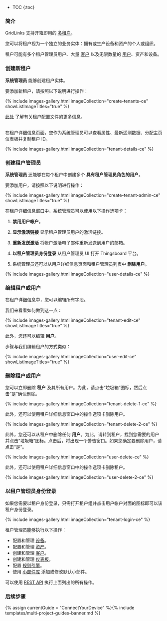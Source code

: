 * TOC
{:toc}

### 简介

GridLinks 支持开箱即用的 [多租户](https://en.wikipedia.org/wiki/Multitenancy)。

您可以将租户视为一个独立的业务实体：拥有或生产设备和资产的个人或组织。

租户可能有多个租户管理员用户、大量 [客户](/docs/{{docsPrefix}}user-guide/ui/customers) 以及无限数量的 [用户](/docs/{{docsPrefix}}user-guide/ui/users)、资产和设备。

### 创建新租户

**系统管理员** 能够创建租户实体。

要添加新租户，请按照以下说明进行操作：

{% include images-gallery.html imageCollection="create-tenants-ce" showListImageTitles="true" %}

[此处](/docs/{{docsPrefix}}user-guide/tenant-profiles) 了解有关租户配置文件的更多信息。

<br>
在租户详细信息页面，您作为系统管理员可以查看属性、最新遥测数据、分配主页仪表板并复制租户 ID。

{% include images-gallery.html imageCollection="tenant-details-ce" %}

### 创建租户管理员

**系统管理员** 还能够在每个租户中创建多个 **具有租户管理员角色的用户**。

要添加用户，请按照以下说明进行操作：

{% include images-gallery.html imageCollection="create-tenant-admin-ce" showListImageTitles="true" %}

在租户详细信息窗口中，系统管理员可以使用以下操作选项卡：

1) **禁用用户帐户**。

2) **显示激活链接** 显示租户管理员用户的激活链接。

3) **重新发送激活** 将帐户激活电子邮件重新发送到用户的邮箱。

4) **以租户管理员身份登录** 从租户管理员 UI 打开 Thingsboard 平台。

5) 系统管理员还可以从用户详细信息页面和租户管理员列表中 **删除用户**。

{% include images-gallery.html imageCollection="user-details-ce" %}

### 编辑租户或用户

在租户详细信息中，您可以编辑所有字段。

我们来看看如何做到这一点：

{% include images-gallery.html imageCollection="tenant-edit-ce" showListImageTitles="true" %}

此外，您还可以编辑 **用户**。

步骤与我们编辑租户的方式类似：

{% include images-gallery.html imageCollection="user-edit-ce" showListImageTitles="true" %}

### 删除租户或用户

您可以立即删除 **租户** 及其所有用户。为此，请点击“垃圾箱”图标，然后点击“是”确认删除。

{% include images-gallery.html imageCollection="tenant-delete-1-ce" %}

此外，还可以使用租户详细信息窗口中的操作选项卡删除用户。

{% include images-gallery.html imageCollection="tenant-delete-2-ce" %}

此外，您还可以从租户中删除任何 **用户**。为此，请转到租户，找到您需要的用户并点击“垃圾箱”图标。点击后，将出现一个警告窗口。如果您确定要删除用户，请点击“是”。

{% include images-gallery.html imageCollection="user-delete-ce" %}

此外，还可以使用租户详细信息窗口中的操作选项卡删除租户。

{% include images-gallery.html imageCollection="user-delete-2-ce" %}

### 以租户管理员身份登录

如果您需要以租户身份登录，只需打开租户组并点击用户帐户对面的图标即可以该租户身份登录。

{% include images-gallery.html imageCollection="tenant-login-ce" %}

租户管理员能够执行以下操作：

- 配置和管理 [设备](/docs/{{docsPrefix}}user-guide/ui/devices)。
- 配置和管理 [资产](/docs/{{docsPrefix}}user-guide/ui/assets)。
- 创建和管理 [客户](/docs/{{docsPrefix}}user-guide/ui/customers)。
- 创建和管理 [仪表板](/docs/{{docsPrefix}}user-guide/ui/dashboards)。
- 配置 [规则引擎](/docs/{{docsPrefix}}user-guide/rule-engine-2-0/re-getting-started/)。
- 使用 [小部件库](/docs/{{docsPrefix}}user-guide/ui/widget-library) 添加或修改默认小部件。

可以使用 [REST API](/docs/{{docsPrefix}}reference/rest-api/) 执行上面列出的所有操作。

### 后续步骤

{% assign currentGuide = "ConnectYourDevice" %}{% include templates/multi-project-guides-banner.md %}